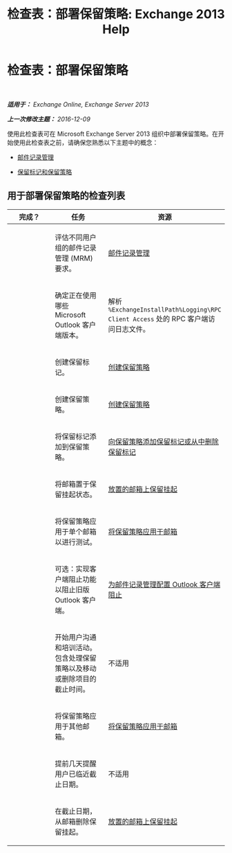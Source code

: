 ﻿---
title: '检查表：部署保留策略: Exchange 2013 Help'
TOCTitle: 检查表：部署保留策略
ms:assetid: 59e299fd-b6a8-48f5-88ae-dc20dbe32e90
ms:mtpsurl: https://technet.microsoft.com/zh-cn/library/Ee364743(v=EXCHG.150)
ms:contentKeyID: 50490616
ms.date: 01/11/2018
mtps_version: v=EXCHG.150
ms.translationtype: HT
---

# 检查表：部署保留策略

 

_**适用于：** Exchange Online, Exchange Server 2013_

_**上一次修改主题：** 2016-12-09_

使用此检查表可在 Microsoft Exchange Server 2013 组织中部署保留策略。在开始使用此检查表之前，请确保您熟悉以下主题中的概念：

  - [邮件记录管理](https://technet.microsoft.com/zh-cn/library/dd335093(v=exchg.150))

  - [保留标记和保留策略](https://technet.microsoft.com/zh-cn/library/dd297955(v=exchg.150))

## 用于部署保留策略的检查列表


<table>
<colgroup>
<col style="width: 33%" />
<col style="width: 33%" />
<col style="width: 33%" />
</colgroup>
<thead>
<tr class="header">
<th>完成？</th>
<th>任务</th>
<th>资源</th>
</tr>
</thead>
<tbody>
<tr class="odd">
<td><p> </p></td>
<td><p>评估不同用户组的邮件记录管理 (MRM) 要求。</p></td>
<td><p><a href="https://technet.microsoft.com/zh-cn/library/dd335093(v=exchg.150)">邮件记录管理</a></p></td>
</tr>
<tr class="even">
<td><p><strong> </strong></p></td>
<td><p>确定正在使用哪些 Microsoft Outlook 客户端版本。</p></td>
<td><p>解析 <code>%ExchangeInstallPath%Logging\RPC Client Access</code> 处的 RPC 客户端访问日志文件。</p></td>
</tr>
<tr class="odd">
<td><p> </p></td>
<td><p>创建保留标记。</p></td>
<td><p><a href="https://docs.microsoft.com/zh-cn/exchange/security-and-compliance/messaging-records-management/create-a-retention-policy">创建保留策略</a></p></td>
</tr>
<tr class="even">
<td><p><strong> </strong></p></td>
<td><p>创建保留策略。</p></td>
<td><p><a href="https://docs.microsoft.com/zh-cn/exchange/security-and-compliance/messaging-records-management/create-a-retention-policy">创建保留策略</a></p></td>
</tr>
<tr class="odd">
<td><p> </p></td>
<td><p>将保留标记添加到保留策略。</p></td>
<td><p><a href="https://technet.microsoft.com/zh-cn/library/dd362328(v=exchg.150)">向保留策略添加保留标记或从中删除保留标记</a></p></td>
</tr>
<tr class="even">
<td><p><strong> </strong></p></td>
<td><p>将邮箱置于保留挂起状态。</p></td>
<td><p><a href="https://docs.microsoft.com/zh-cn/exchange/security-and-compliance/messaging-records-management/mailbox-retention-hold">放置的邮箱上保留挂起</a></p></td>
</tr>
<tr class="odd">
<td><p> </p></td>
<td><p>将保留策略应用于单个邮箱以进行测试。</p></td>
<td><p><a href="https://docs.microsoft.com/zh-cn/exchange/security-and-compliance/messaging-records-management/apply-retention-policy">将保留策略应用于邮箱</a></p></td>
</tr>
<tr class="even">
<td><p><strong> </strong></p></td>
<td><p>可选：实现客户端阻止功能以阻止旧版 Outlook 客户端。</p></td>
<td><p><a href="configure-outlook-client-blocking-exchange-2013-help.md">为邮件记录管理配置 Outlook 客户端阻止</a></p></td>
</tr>
<tr class="odd">
<td><p> </p></td>
<td><p>开始用户沟通和培训活动。包含处理保留策略以及移动或删除项目的截止时间。</p></td>
<td><p>不适用</p></td>
</tr>
<tr class="even">
<td><p><strong> </strong></p></td>
<td><p>将保留策略应用于其他邮箱。</p></td>
<td><p><a href="https://docs.microsoft.com/zh-cn/exchange/security-and-compliance/messaging-records-management/apply-retention-policy">将保留策略应用于邮箱</a></p></td>
</tr>
<tr class="odd">
<td><p> </p></td>
<td><p>提前几天提醒用户已临近截止日期。</p></td>
<td><p>不适用</p></td>
</tr>
<tr class="even">
<td><p><strong> </strong></p></td>
<td><p>在截止日期，从邮箱删除保留挂起。</p></td>
<td><p><a href="https://docs.microsoft.com/zh-cn/exchange/security-and-compliance/messaging-records-management/mailbox-retention-hold">放置的邮箱上保留挂起</a></p></td>
</tr>
</tbody>
</table>

